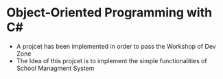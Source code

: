 # Object-Oriented Programming with C#
- A projcet has been implemented in order to pass the Workshop of Dev Zone
- The Idea of this projcet is to implement the simple functionalities of School Managment System
